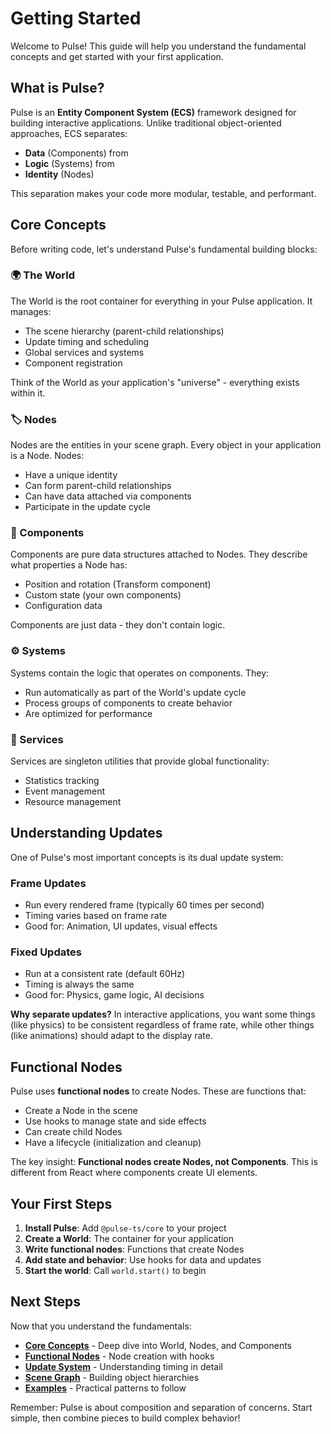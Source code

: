 # Getting Started

Welcome to Pulse! This guide will help you understand the fundamental concepts and get started with your first application.

## What is Pulse?

Pulse is an **Entity Component System (ECS)** framework designed for building interactive applications. Unlike traditional object-oriented approaches, ECS separates:

- **Data** (Components) from
- **Logic** (Systems) from
- **Identity** (Nodes)

This separation makes your code more modular, testable, and performant.

## Core Concepts

Before writing code, let's understand Pulse's fundamental building blocks:

### 🌍 The World
The World is the root container for everything in your Pulse application. It manages:
- The scene hierarchy (parent-child relationships)
- Update timing and scheduling
- Global services and systems
- Component registration

Think of the World as your application's "universe" - everything exists within it.

### 🏷️ Nodes
Nodes are the entities in your scene graph. Every object in your application is a Node. Nodes:
- Have a unique identity
- Can form parent-child relationships
- Can have data attached via components
- Participate in the update cycle

### 🧩 Components
Components are pure data structures attached to Nodes. They describe what properties a Node has:
- Position and rotation (Transform component)
- Custom state (your own components)
- Configuration data

Components are just data - they don't contain logic.

### ⚙️ Systems
Systems contain the logic that operates on components. They:
- Run automatically as part of the World's update cycle
- Process groups of components to create behavior
- Are optimized for performance

### 🔧 Services
Services are singleton utilities that provide global functionality:
- Statistics tracking
- Event management
- Resource management

## Understanding Updates

One of Pulse's most important concepts is its dual update system:

### Frame Updates
- Run every rendered frame (typically 60 times per second)
- Timing varies based on frame rate
- Good for: Animation, UI updates, visual effects

### Fixed Updates
- Run at a consistent rate (default 60Hz)
- Timing is always the same
- Good for: Physics, game logic, AI decisions

**Why separate updates?** In interactive applications, you want some things (like physics) to be consistent regardless of frame rate, while other things (like animations) should adapt to the display rate.

## Functional Nodes

Pulse uses **functional nodes** to create Nodes. These are functions that:
- Create a Node in the scene
- Use hooks to manage state and side effects
- Can create child Nodes
- Have a lifecycle (initialization and cleanup)

The key insight: **Functional nodes create Nodes, not Components**. This is different from React where components create UI elements.

## Your First Steps

1. **Install Pulse**: Add `@pulse-ts/core` to your project
2. **Create a World**: The container for your application
3. **Write functional nodes**: Functions that create Nodes
4. **Add state and behavior**: Use hooks for data and updates
5. **Start the world**: Call `world.start()` to begin

## Next Steps

Now that you understand the fundamentals:

- **[Core Concepts](core-concepts.md)** - Deep dive into World, Nodes, and Components
- **[Functional Nodes](functional-nodes.md)** - Node creation with hooks
- **[Update System](update-system.md)** - Understanding timing in detail
- **[Scene Graph](scene-graph.md)** - Building object hierarchies
- **[Examples](examples.md)** - Practical patterns to follow

Remember: Pulse is about composition and separation of concerns. Start simple, then combine pieces to build complex behavior!
